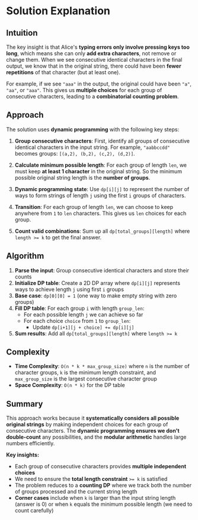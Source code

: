 # Solution Explanation

## Intuition
The key insight is that Alice's **typing errors only involve pressing keys too long**, which means she can only **add extra characters**, not remove or change them. When we see consecutive identical characters in the final output, we know that in the original string, there could have been **fewer repetitions** of that character (but at least one).

For example, if we see `"aaa"` in the output, the original could have been `"a"`, `"aa"`, or `"aaa"`. This gives us **multiple choices** for each group of consecutive characters, leading to a **combinatorial counting problem**.

## Approach
The solution uses **dynamic programming** with the following key steps:

1. **Group consecutive characters**: First, identify all groups of consecutive identical characters in the input string. For example, `"aabbccdd"` becomes groups: `[(a,2), (b,2), (c,2), (d,2)]`.

2. **Calculate minimum possible length**: For each group of length `len`, we must keep **at least 1 character** in the original string. So the minimum possible original string length is the **number of groups**.

3. **Dynamic programming state**: Use `dp[i][j]` to represent the number of ways to form strings of length `j` using the first `i` groups of characters.

4. **Transition**: For each group of length `len`, we can choose to keep anywhere from `1` to `len` characters. This gives us `len` choices for each group.

5. **Count valid combinations**: Sum up all `dp[total_groups][length]` where `length >= k` to get the final answer.

## Algorithm
1. **Parse the input**: Group consecutive identical characters and store their counts
2. **Initialize DP table**: Create a 2D DP array where `dp[i][j]` represents ways to achieve length `j` using first `i` groups
3. **Base case**: `dp[0][0] = 1` (one way to make empty string with zero groups)
4. **Fill DP table**: For each group `i` with length `group_len`:
   - For each possible length `j` we can achieve so far
   - For each choice `choice` from `1` to `group_len`:
     - Update `dp[i+1][j + choice] += dp[i][j]`
5. **Sum results**: Add all `dp[total_groups][length]` where `length >= k`

## Complexity
- **Time Complexity**: `O(n * k * max_group_size)` where `n` is the number of character groups, `k` is the minimum length constraint, and `max_group_size` is the largest consecutive character group
- **Space Complexity**: `O(n * k)` for the DP table

## Summary
This approach works because it **systematically considers all possible original strings** by making independent choices for each group of consecutive characters. The **dynamic programming ensures we don't double-count** any possibilities, and the **modular arithmetic** handles large numbers efficiently.

**Key insights:**
- Each group of consecutive characters provides **multiple independent choices**
- We need to ensure the **total length constraint** `>= k` is satisfied
- The problem reduces to a **counting DP** where we track both the number of groups processed and the current string length
- **Corner cases** include when `k` is larger than the input string length (answer is 0) or when `k` equals the minimum possible length (we need to count carefully)


